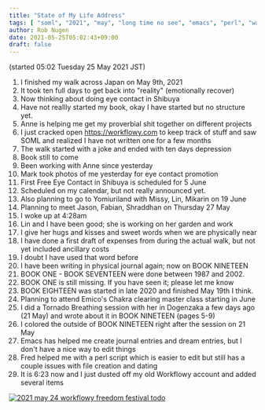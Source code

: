 ```yaml
---
title: "State of My Life Address"
tags: [ "soml", "2021", "may", "long time no see", "emacs", "perl", "walked", "book", "anne" ]
author: Rob Nugen
date: 2021-05-25T05:02:43+09:00
draft: false
---
```


(started 05:02 Tuesday 25 May 2021 JST)

1. I finished my walk across Japan on May 9th, 2021
2. It took ten full days to get back into "reality" (emotionally
recover)
3. Now thinking about doing eye contact in Shibuya
4. Have not reallly started my book, okay I have started but no
structure yet.
5. Anne is helping me get my proverbial shit together on different
projects
6. I just cracked open https://workflowy.com to keep track of stuff
and saw SOML and realized I have not written one for a few months
7. The walk started with a joke and ended with ten days depression
8. Book still to come
9. Been working with Anne since yesterday
10. Mark took photos of me yesterday for eye contact promotion
11. First Free Eye Contact in Shibuya is scheduled for 5 June
12. Scheduled on my calendar, but not really announced yet.
13. Also planning to go to Yomiuriland with Missy, Lin, Mikarin on 19
June
14. Planning to meet Jason, Fabian, Shraddhan on Thursday 27 May
15. I woke up at 4:28am
16. Lin and I have been good; she is working on her garden and work
17. I give her hugs and kisses and sweet words when we are physically
near
18. I have done a first draft of expenses from during the actual walk,
but not yet included ancillary costs
19. I doubt I have used that word before
20. I have been writing in physical journal again; now on BOOK
NINETEEN
21. BOOK ONE - BOOK SEVENTEEN were done between 1987 and 2002.
22. BOOK ONE is still missing.  If you have seen it; please let me
know
23. BOOK EIGHTEEN was started in late 2020 and finished May 19th I
think.
24. Planning to attend Emico's Chakra clearing master class starting
in June
25. I did a Tornado Breathing session with her in Dogenzaka a few days
ago (21 May) and wrote about it in BOOK NINETEEN (pages 5-9)
26. I colored the outside of BOOK NINETEEN right after the session on 21 May
27. Emacs has helped me create journal entries and dream entries, but
I don't have a nice way to edit things
28. Fred helped me with a perl script which is easier to edit but
still has a couple issues with file creation and dating
29. It is 6:23 now and I just dusted off my old Workflowy account and
added several items

[![2021 may 24 workflowy freedom festival
todo](//b.robnugen.com/journal/2021/05/thumbs/2021_may_24_workflowy_freedom_festival_todo.png)](//b.robnugen.com/journal/2021/05/2021_may_24_workflowy_freedom_festival_todo.png)
